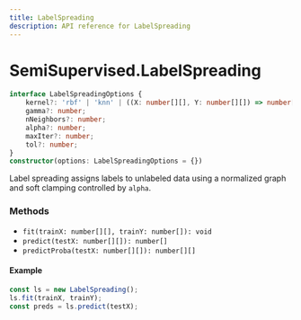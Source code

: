 ```yaml
---
title: LabelSpreading
description: API reference for LabelSpreading
---
```


# SemiSupervised.LabelSpreading

```ts
interface LabelSpreadingOptions {
    kernel?: 'rbf' | 'knn' | ((X: number[][], Y: number[][]) => number[][]);
    gamma?: number;
    nNeighbors?: number;
    alpha?: number;
    maxIter?: number;
    tol?: number;
}
constructor(options: LabelSpreadingOptions = {})
```

Label spreading assigns labels to unlabeled data using a normalized graph
and soft clamping controlled by `alpha`.

### Methods
* `fit(trainX: number[][], trainY: number[]): void`
* `predict(testX: number[][]): number[]`
* `predictProba(testX: number[][]): number[][]`

#### Example
```ts
const ls = new LabelSpreading();
ls.fit(trainX, trainY);
const preds = ls.predict(testX);
```
